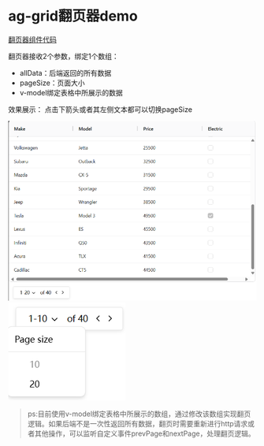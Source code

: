 # ag-grid翻页器demo

[翻页器组件代码](src/components/PagingTab.vue)

翻页器接收2个参数，绑定1个数组：

- allData：后端返回的所有数据
- pageSize：页面大小
- v-model绑定表格中所展示的数据

效果展示：
点击下箭头或者其左侧文本都可以切换pageSize

![翻页器效果](images/demonstration.png)
![翻页器效果_2](images/demonstration_2.png)

> ps:目前使用v-model绑定表格中所展示的数组，通过修改该数组实现翻页逻辑。如果后端不是一次性返回所有数据，翻页时需要重新进行http请求或者其他操作，可以监听自定义事件prevPage和nextPage，处理翻页逻辑。